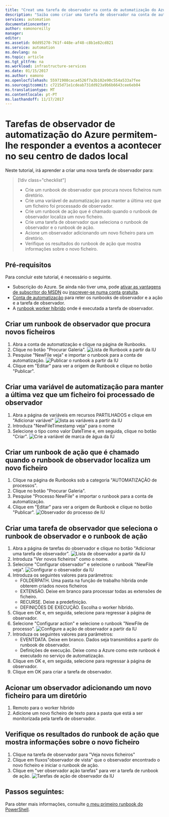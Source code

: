 ```yaml
---
title: "Creat uma tarefa de observador na conta de automatização do Azure | Microsoft Docs"
description: "Saiba como criar uma tarefa de observador na conta de automatização do Azure para ver para novos ficheiros criados numa pasta."
services: automation
documentationcenter: 
author: eamonoreilly
manager: 
editor: 
ms.assetid: 0dd95270-761f-448e-af48-c8b1e82cd821
ms.service: automation
ms.devlang: na
ms.topic: article
ms.tgt_pltfrm: na
ms.workload: infrastructure-services
ms.date: 01/15/2017
ms.author: eamono
ms.openlocfilehash: 55971908caca4526f7a3b102e90c554a533a7fee
ms.sourcegitcommit: c7215d71e1cdeab731dd923a9b6b6643cee6eb04
ms.translationtype: MT
ms.contentlocale: pt-PT
ms.lasthandoff: 11/17/2017
---
```

# <a name="azure-automation-watcher-tasks-enable-you-to-respond-to-events-happening-in-your-local-datacenter"></a>Tarefas de observador de automatização do Azure permitem-lhe responder a eventos a acontecer no seu centro de dados local

Neste tutorial, irá aprender a criar uma nova tarefa de observador para:

> [!div class="checklist"]
> * Crie um runbook de observador que procura novos ficheiros num diretório.
> * Crie uma variável de automatização para manter a última vez que um ficheiro foi processado de observador.
> * Crie um runbook de ação que é chamado quando o runbook de observador localiza um novo ficheiro.
> * Crie uma tarefa de observador que seleciona o runbook de observador e o runbook de ação.
> * Acione um observador adicionando um novo ficheiro para um diretório.
> * Verifique os resultados do runbook de ação que mostra informações sobre o novo ficheiro.  

## <a name="prerequisites"></a>Pré-requisitos

Para concluir este tutorial, é necessário o seguinte.
+ Subscrição do Azure. Se ainda não tiver uma, pode [ativar as vantagens de subscritor do MSDN](https://azure.microsoft.com/pricing/member-offers/msdn-benefits-details/) ou [inscrever-se numa conta gratuita](https://azure.microsoft.com/free/?WT.mc_id=A261C142F).
+ [Conta de automatização](automation-offering-get-started.md) para reter os runbooks de observador e a ação e a tarefa de observador.
+ A [runbook worker híbrido](automation-hybrid-runbook-worker.md) onde é executada a tarefa de observador.

## <a name="create-a-watcher-runbook-that-looks-for-new-files"></a>Criar um runbook de observador que procura novos ficheiros
1.  Abra a conta de automatização e clique na página de Runbooks.
2.  Clique no botão "Procurar Galeria".
![Lista de Runbook a partir da IU](media/automation-watchers-tutorial/WatcherTasksRunbookList.png)
3.  Pesquise "NewFile veja" e importar o runbook para a conta de automatização.
![Publicar o runbook a partir da IU](media/automation-watchers-tutorial/Watch-NewFileRunbook.png)
4.  Clique em "Editar" para ver a origem de Runbook e clique no botão "Publicar".

## <a name="create-an-automation-variable-to-keep-the-last-time-a-file-was-processed-by-the-watcher"></a>Criar uma variável de automatização para manter a última vez que um ficheiro foi processado de observador
1.  Abra a página de variáveis em recursos PARTILHADOS e clique em "Adicionar variável" ![lista as variáveis a partir da IU](media/automation-watchers-tutorial/WatcherVariableList.png)
2.  Introduza "NewFileTimestamp veja" para o nome
3.  Selecione o tipo como valor DateTime e, em seguida, clique no botão "Criar".
![Crie a variável de marca de água da IU](media/automation-watchers-tutorial/WatcherWatermarkVariable.png)

## <a name="create-an-action-runbook-that-is-called-when-the-watcher-runbook-finds-a-new-file"></a>Criar um runbook de ação que é chamado quando o runbook de observador localiza um novo ficheiro
1.  Clique na página de Runbooks sob a categoria "AUTOMATIZAÇÃO de processos".
2.  Clique no botão "Procurar Galeria".
3.  Pesquise "Processo NewFile" e importar o runbook para a conta de automatização.
4.  Clique em "Editar" para ver a origem de Runbook e clique no botão "Publicar".
![Observador do processo de IU](media/automation-watchers-tutorial/Watch-ProcessNewFile.png)


## <a name="create-a-watcher-task-that-selects-the-watcher-runbook-and-action-runbook"></a>Criar uma tarefa de observador que seleciona o runbook de observador e o runbook de ação
1.  Abra a página de tarefas do observador e clique no botão "Adicionar uma tarefa de observador".
![Lista de observador a partir da IU](media/automation-watchers-tutorial/WatchersList.png)
2.  Introduza "Ver novos ficheiros" como o nome.
3.  Selecione "Configurar observador" e selecione o runbook "NewFile veja".
![Configurar o observador da IU](media/automation-watchers-tutorial/ConfigureWatcher.png)
4.  Introduza os seguintes valores para parâmetros:
    *   FOLDERPATH. Uma pasta na função de trabalho híbrida onde obterem criados novos ficheiros
    *   EXTENSÃO. Deixe em branco para processar todas as extensões de ficheiro.
    *   RECURSE. Deixe a predefinição.
    *   DEFINIÇÕES DE EXECUÇÃO. Escolha o worker híbrido.
5.  Clique em OK e, em seguida, selecione para regressar à página de observador.
6.  Selecione "Configurar action" e selecione o runbook "NewFile de processo".
![Configure a ação de observador a partir da IU](media/automation-watchers-tutorial/ConfigureAction.png)
7.  Introduza os seguintes valores para parâmetros:
    *   EVENTDATA. Deixe em branco. Dados seja transmitidos a partir do runbook de observador.
    *   Definições de execução. Deixe como a Azure como este runbook é executado no serviço de automatização.
8.  Clique em OK e, em seguida, selecione para regressar à página de observador.
9.  Clique em OK para criar a tarefa de observador.

## <a name="trigger-a-watcher-by-adding-a-new-file-to-a-directory"></a>Acionar um observador adicionando um novo ficheiro para um diretório
1.  Remoto para o worker híbrido
2.  Adicione um novo ficheiro de texto para a pasta que está a ser monitorizada pela tarefa de observador.

## <a name="inspect-the-output-from-the-action-runbook-that-shows-information-on-the-new-file"></a>Verifique os resultados do runbook de ação que mostra informações sobre o novo ficheiro
1.  Clique na tarefa de observador para "Veja novos ficheiros"
2.  Clique em fluxos"observador de vista" que o observador encontrado o novo ficheiro e iniciar o runbook de ação.
3.  Clique em "ver observador ação tarefas" para ver a tarefa de runbook de ação.
![Tarefas de ação de observador da IU](media/automation-watchers-tutorial/WatcherActionJobs.png)


## <a name="next-steps"></a>Passos seguintes:

Para obter mais informações, consulte [o meu primeiro runbook do PowerShell](automation-first-runbook-textual-powershell.md).








